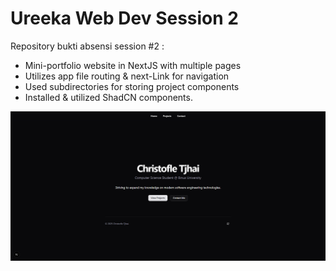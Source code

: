 # Ureeka Web Dev Session 2
Repository bukti absensi session #2 :
- Mini-portfolio website in NextJS with multiple pages
- Utilizes app file routing & next-Link for navigation
- Used subdirectories for storing project components
- Installed & utilized ShadCN components.

![Overview](public/overview.png)
